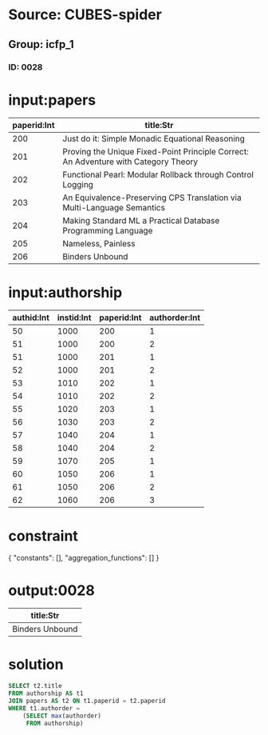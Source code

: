 # Source: CUBES-spider
## Group: icfp_1
### ID: 0028

# input:papers

| paperid:Int | title:Str |
|---|---|
| 200 | Just do it: Simple Monadic Equational Reasoning |
| 201 | Proving the Unique Fixed-Point Principle Correct: An Adventure with Category Theory |
| 202 | Functional Pearl: Modular Rollback through Control Logging |
| 203 | An Equivalence-Preserving CPS Translation via Multi-Language Semantics |
| 204 | Making Standard ML a Practical Database Programming Language |
| 205 | Nameless, Painless |
| 206 | Binders Unbound |

# input:authorship

| authid:Int | instid:Int | paperid:Int | authorder:Int |
|---|---|---|---|
| 50 | 1000 | 200 | 1 |
| 51 | 1000 | 200 | 2 |
| 51 | 1000 | 201 | 1 |
| 52 | 1000 | 201 | 2 |
| 53 | 1010 | 202 | 1 |
| 54 | 1010 | 202 | 2 |
| 55 | 1020 | 203 | 1 |
| 56 | 1030 | 203 | 2 |
| 57 | 1040 | 204 | 1 |
| 58 | 1040 | 204 | 2 |
| 59 | 1070 | 205 | 1 |
| 60 | 1050 | 206 | 1 |
| 61 | 1050 | 206 | 2 |
| 62 | 1060 | 206 | 3 |

# constraint

{
  "constants": [],
  "aggregation_functions": []
}

# output:0028

| title:Str |
|---|
| Binders Unbound |

# solution

```sql
SELECT t2.title
FROM authorship AS t1
JOIN papers AS t2 ON t1.paperid = t2.paperid
WHERE t1.authorder =
    (SELECT max(authorder)
     FROM authorship)
```
